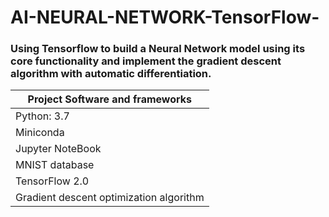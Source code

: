 # AI-NEURAL-NETWORK-TensorFlow-
### Using Tensorflow to build a Neural Network model using its core functionality and implement the gradient descent algorithm with automatic differentiation.



|            Project Software and frameworks                 |           
|-----------------------------------------
|Python:  3.7                             
|Miniconda                              
|Jupyter NoteBook                               
|MNIST database                         
|TensorFlow 2.0                            
|Gradient descent optimization algorithm 


